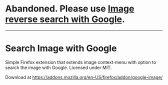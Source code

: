 Abandoned. Please use [Image reverse search with Google](https://addons.mozilla.org/en-US/firefox/addon/image-reverse-search/).
===========

----------------

Search Image with Google
========================

Simple Firefox extension that extends image context-menu with option to search the image with Google. Licensed under MIT.

Download at https://addons.mozilla.org/en-US/firefox/addon/google-image/
